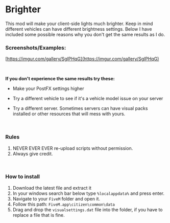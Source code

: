 # Brighter
This mod will make your client-side lights much brighter. Keep in mind different vehicles can have different brightness settings. Below I have included some possible reasons why you don't get the same results as I do. 

<h3>Screenshots/Examples:</h3>

 [https://imgur.com/gallery/SglPHqG](https://imgur.com/gallery/SglPHqG)
 
 <br>
 
 **If you don't experience the same results try these:**

* Make your PostFX settings higher

* Try a different vehicle to see if it's a vehicle model issue on your server

* Try a different server. Sometimes servers can have visual packs installed or other resources that will mess with yours. 

<br>

<h3>Rules</h3>

1. NEVER EVER EVER re-upload scripts without permission.
2. Always give credit. 

<br>

<h3>How to install</h3>

1. Download the latest file and extract it
2. In your windows search bar below type `%localappdata%` and press enter.
3. Navigate to your `FiveM` folder and open it. 
4. Follow this path: `FiveM.app\citizen\common\data` 
5. Drag and drop the `visualsettings.dat` file into the folder, if you have to replace a file that is fine. 

